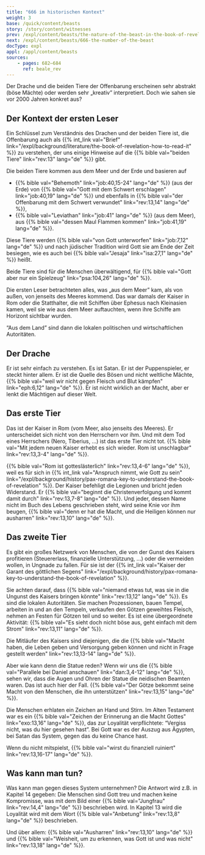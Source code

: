 ```yaml
---
title: "666 im historischen Kontext"
weight: 3
base: /quick/content/beasts
story: /story/content/witnesses
prev: /expl/content/beasts/the-nature-of-the-beast-in-the-book-of-revelation
next: /expl/content/beasts/666-the-number-of-the-beast
docType: expl
appl: /appl/content/beasts
sources: 
    - pages: 682–684
      ref: beale_rev
---
```


Der Drache und die beiden Tiere der Offenbarung erscheinen sehr abstrakt (böse Mächte) oder werden sehr „kreativ” interpretiert. Doch wie sahen sie vor 2000 Jahren konkret aus?

## Der Kontext der ersten Leser

<a name="a261"></a>
Ein Schlüssel zum Verständnis des Drachen und der beiden Tiere ist, die Offenbarung auch als {{% int_link val="Brief" link="/expl/background/literature/the-book-of-revelation-how-to-read-it" %}} zu verstehen, der uns einige Hinweise auf die {{% bible val="beiden Tiere" link="rev:13" lang="de" %}} gibt.

Die beiden Tiere kommen aus dem Meer und der Erde und basieren auf

- {{% bible val="Behemoth" link="job:40,15-24" lang="de" %}} (aus der Erde) von {{% bible val="Gott mit dem Schwert erschlagen" link="job:40,19" lang="de" %}} und ebenfalls in {{% bible val="der Offenbarung mit dem Schwert verwundet" link="rev:13,14" lang="de" %}},
- {{% bible val="Leviathan" link="job:41" lang="de" %}} (aus dem Meer), aus {{% bible val="dessen Maul Flammen kommen" link="job:41,19" lang="de" %}}.

Diese Tiere werden {{% bible val="von Gott unterworfen" link="job:7,12" lang="de" %}} und nach jüdischer Tradition wird Gott sie am Ende der Zeit besiegen, wie es auch bei {{% bible val="Jesaja" link="isa:27,1" lang="de" %}} heißt.

Beide Tiere sind für die Menschen überwältigend, für {{% bible val="Gott aber nur ein Spielzeug" link="psa:104,26" lang="de" %}}.

Die ersten Leser betrachteten alles, was „aus dem Meer” kam, als von außen, von jenseits des Meeres kommend. Das war damals der Kaiser in Rom oder die Statthalter, die mit Schiffen über Ephesus nach Kleinasien kamen, weil sie wie aus dem Meer auftauchten, wenn ihre Schiffe am Horizont sichtbar wurden.

“Aus dem Land” sind dann die lokalen politischen und wirtschaftlichen Autoritäten.

## Der Drache

<a name="0a83"></a>
Er ist sehr einfach zu verstehen. Es ist Satan. Er ist der Puppenspieler, er steckt hinter allem. Er ist die Quelle des Bösen und nicht weltliche Mächte, {{% bible val="weil wir nicht gegen Fleisch und Blut kämpfen" link="eph:6,12" lang="de" %}}. Er ist nicht wirklich an der Macht, aber er lenkt die Mächtigen auf dieser Welt.

## Das erste Tier

<a name="e132"></a>
Das ist der Kaiser in Rom (vom Meer, also jenseits des Meeres). Er unterscheidet sich nicht von den Herrschern vor ihm. Und mit dem Tod eines Herrschers (Nero, Tiberius, …) ist das erste Tier nicht tot. {{% bible val="Mit jedem neuen Kaiser erhebt es sich wieder. Rom ist unschlagbar" link="rev:13,3-4" lang="de" %}}.

{{% bible val="Rom ist gotteslästerlich" link="rev:13,4-6" lang="de" %}}, weil es für sich in {{% int_link val="Anspruch nimmt, wie Gott zu sein" link="/expl/background/history/pax-romana-key-to-understand-the-book-of-revelation" %}}. Der Kaiser befehligt die Legionen und bricht jeden Widerstand. Er {{% bible val="beginnt die Christenverfolgung und kommt damit durch" link="rev:13,7-8" lang="de" %}}. Und jeder, dessen Name nicht im Buch des Lebens geschrieben steht, wird seine Knie vor ihm beugen, {{% bible val="denn er hat die Macht, und die Heiligen können nur ausharren" link="rev:13,10" lang="de" %}}.

## Das zweite Tier

<a name="3622"></a>
Es gibt ein großes Netzwerk von Menschen, die von der Gunst des Kaisers profitieren (Steuererlass, finanzielle Unterstützung, …) oder die vermeiden wollen, in Ungnade zu fallen. Für sie ist der {{% int_link val="Kaiser der Garant des göttlichen Segens" link="/expl/background/history/pax-romana-key-to-understand-the-book-of-revelation" %}}.

Sie achten darauf, dass {{% bible val="niemand etwas tut, was sie in die Ungunst des Kaisers bringen könnte" link="rev:13,12" lang="de" %}}. Es sind die lokalen Autoritäten. Sie machen Prozessionen, bauen Tempel, arbeiten in und an den Tempeln, verkaufen den Götzen geweihtes Fleisch, nehmen an Festen für Götzen teil und so weiter. Es ist eine übergeordnete Aktivität: {{% bible val="Es sieht doch nicht böse aus, geht einfach mit dem Strom" link="rev:13,11" lang="de" %}}.

Die Mitläufer des Kaisers sind diejenigen, die die {{% bible val="Macht haben, die Leben geben und Versorgung geben können und nicht in Frage gestellt werden" link="rev:13,13-14" lang="de" %}}.

Aber wie kann denn die Statue reden? Wenn wir uns die {{% bible val="Parallele bei Daniel anschauen" link="dan:3,4-12" lang="de" %}}, sehen wir, dass die Augen und Ohren der Statue die neidischen Beamten waren. Das ist auch hier der Fall. {{% bible val="Der Götze bekommt seine Macht von den Menschen, die ihn unterstützen" link="rev:13,15" lang="de" %}}.

Die Menschen erhlaten ein Zeichen an Hand und Stirn. Im Alten Testament war es ein {{% bible val="Zeichen der Erinnerung an die Macht Gottes" link="exo:13,16" lang="de" %}}, das zur Loyalität verpflichtete: “Vergiss nicht, was du hier gesehen hast”. Bei Gott war es der Auszug aus Ägypten, bei Satan das System, gegen das du keine Chance hast.

Wenn du nicht mitspielst, {{% bible val="wirst du finanziell ruiniert" link="rev:13,16-17" lang="de" %}}.

## Was kann man tun?

<a name="6293"></a>
Was kann man gegen dieses System unternehmen? Die Antwort wird z.B. in Kapitel 14 gegeben: Die Menschen sind Gott treu und machen keine Kompromisse, was mit dem Bild einer {{% bible val="Jungfrau" link="rev:14,4" lang="de" %}} beschrieben wird. In Kapitel 13 wird die Loyalität wird mit dem Wort {{% bible val="Anbetung" link="rev:13,8" lang="de" %}} beschrieben.

Und über allem: {{% bible val="Ausharren" link="rev:13,10" lang="de" %}} und {{% bible val="Weisheit, um zu erkennen, was Gott ist und was nicht" link="rev:13,18" lang="de" %}}.
